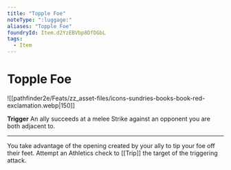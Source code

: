 ```yaml
---
title: "Topple Foe"
noteType: ":luggage:"
aliases: "Topple Foe"
foundryId: Item.d2YzEBVbp8DfDGbL
tags:
  - Item
---
```


# Topple Foe
![[pathfinder2e/Feats/zz_asset-files/icons-sundries-books-book-red-exclamation.webp|150]]

**Trigger** An ally succeeds at a melee Strike against an opponent you are both adjacent to.

* * *

You take advantage of the opening created by your ally to tip your foe off their feet. Attempt an Athletics check to [[Trip]] the target of the triggering attack.
